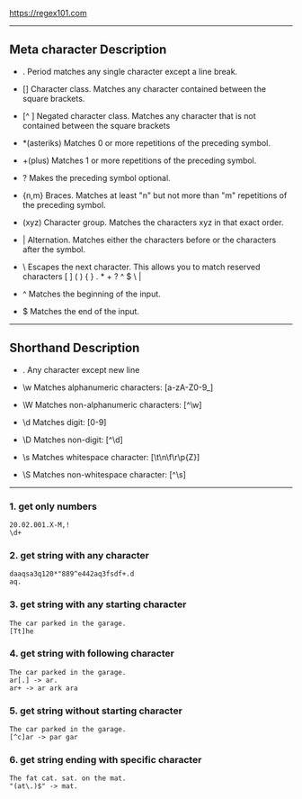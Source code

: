https://regex101.com
_____________________________________________________________________________________________________________


## Meta character	Description
- .	Period matches any single character except a line break.

- []	Character class. Matches any character contained between the square brackets.

- [^ ]	Negated character class. Matches any character that is not contained between the square brackets

- *(asteriks)	Matches 0 or more repetitions of the preceding symbol.

- +(plus) Matches 1 or more repetitions of the preceding symbol.

- ?	Makes the preceding symbol optional.

- {n,m}	Braces. Matches at least "n" but not more than "m" repetitions of the preceding symbol.

- (xyz)	Character group. Matches the characters xyz in that exact order.

- |	Alternation. Matches either the characters before or the characters after the symbol.

- \	Escapes the next character. This allows you to match reserved characters [ ] ( ) { } . * + ? ^ $ \ |

- ^	Matches the beginning of the input.

- $	Matches the end of the input.


_____________________________________________________________________________________________________________

## Shorthand	Description
- .	Any character except new line

- \w	Matches alphanumeric characters: [a-zA-Z0-9_]

- \W	Matches non-alphanumeric characters: [^\w]

- \d	Matches digit: [0-9]

- \D	Matches non-digit: [^\d]

- \s	Matches whitespace character: [\t\n\f\r\p{Z}]

- \S	Matches non-whitespace character: [^\s]

_____________________________________________________________________________________________________________




### 1.  get only numbers

```
20.02.001.X-M,! 
\d+
```

### 2. get string with any character

```
daaqsa3q120*"889^e442aq3fsdf+.d
aq.
```

### 3. get string with any starting character

```
The car parked in the garage.
[Tt]he
```

### 4. get string with following character

```
The car parked in the garage.
ar[.] -> ar.
ar+ -> ar ark ara
```

### 5. get string without starting character

```
The car parked in the garage.
[^c]ar -> par gar
```

### 6. get string ending with specific character

```
The fat cat. sat. on the mat.
"(at\.)$" -> mat.
```

